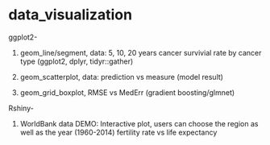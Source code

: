 # data_visualization
ggplot2- 
1. geom_line/segment, data: 5, 10, 20 years cancer survivial rate by cancer type
(ggplot2, dplyr, tidyr::gather) 
    
2. geom_scatterplot, data: prediction vs measure (model result)
3. geom_grid_boxplot, RMSE vs MedErr (gradient boosting/glmnet)


Rshiny-
1. WorldBank data DEMO:
    Interactive plot, users can choose the region as well as the year (1960-2014)
    fertility rate vs life expectancy
